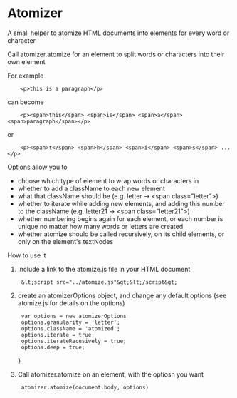 Atomizer
========

A small helper to atomize HTML documents into elements for every word or character

Call atomizer.atomize for an element to split words or characters into their own element

For example 

		<p>this is a paragraph</p> 

can become

		<p><span>this</span> <span>is</span> <span>a</span> <span>paragraph</span></p>

or

		<p><span>t</span> <span>h</span> <span>i</span> <span>s</span> ... </p>

Options allow you to 

* choose which type of element to wrap words or characters in
* whether to add a className to each new element
* what that className should be (e.g. letter -&gt; &lt;span class="letter"&gt;)
* whether to iterate while adding new elements, and adding this number to the className (e.g. letter21 -&gt; &lt;span class="letter21"&gt;)
* whether numbering begins again for each element, or each number is unique no matter how many words or letters are created
* whether atomize should be called recursively, on its child elements, or only on the element's textNodes

How to use it

1. Include a link to the atomize.js file in your HTML document

		&lt;script src="../atomize.js"&gt;&lt;/script&gt;

2. create an atomizerOptions object, and change any default options (see atomize.js for details on the options)

		var options = new atomizerOptions
		options.granularity = 'letter';
		options.className = 'atomized';
		options.iterate = true;
		options.iterateRecusively = true;
		options.deep = true;
		
	}
	
3. Call atomizer.atomize on an element, with the optiosn you want

		atomizer.atomize(document.body, options)
		
